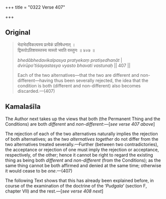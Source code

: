 +++
title = "0322 Verse 407"

+++
## Original 
>
> भेदाभेदविकल्पस्य प्रत्येकं प्रतिषेधनात् ।  
> द्विरूपोऽतिशयस्तस्य व्यस्तो भवति वस्तुनः ॥ ४०७ ॥ 
>
> *bhedābhedavikalpasya pratyekaṃ pratiṣedhanāt* \|  
> *dvirūpo'tiśayastasya vyasto bhavati vastunaḥ* \|\| 407 \|\| 
>
> Each of the two alternatives—that the two are different and non-different—having thus been severally rejected, the idea that the condition is both (different and non-different) also becomes discarded.—(407)



## Kamalaśīla

The Author next takes up the views that both (the Permanent Thing and the Conditions) are both *different* and *non-different*:—[*see verse 407 above*]

The rejection of each of the two alternatives naturally implies the rejection of both alternatives; as the *two alternatives together* do not differ from the two alternatives treated severally.—Further (between two contradictories), the acceptance or rejection of one must imply the rejection or acceptance, respectively, of the other; hence it cannot be right to regard the existing thing as being both *different* and *non-different* (from the Conditions); as the same thing cannot be both affirmed and denied at the same time; otherwise it would cease to be *one*.—(407)

The following Text shows that this has already been explained before, in course of the examination of the doctrine of the ‘*Pudgala*’ (section F, chapter VII) and the rest.—[*see verse 408 next*]


